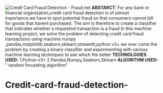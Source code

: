 ![Credit Card Fraud Detection - Fraud.net](https://149360532.v2.pressablecdn.com/wp-content/uploads/sites/2/2019/10/unnamed-1.png)
**ABSTARCT:**
 For any bank or financial organization,credit card fraud detection is of utmost importance.we have to spot potential fraud so that consumers cannot bill for goods that havent purchased. The aim is therefore to create a classifier that indicates whether a requested transaction is a fraud 
In this machine learning project, we solve the problem of detecting credit card fraud transactions using machine numpy ,pandas,matplotlib,seaborn,sklearn,streamlit,python v3+
we over come the problem by creating a binary classifier and experimenting with various machine learning techniques  to see which fits better 
**TECHNOLOGIES USED:**
1.Python v3+
2.Pandas,Numpy,Seaborn,Sklearn
**ALGORITHM USED:**
" random forcasting algorithm"
# Credit-card-fraud-detection-
